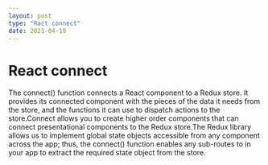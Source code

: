 ```yaml
---
layout: post
type: "Ract connect"
date: 2021-04-19
---
```

# React connect

The connect() function connects a React component to a Redux store. It provides its connected component with the pieces of the data it needs from the store, and the functions it can use to dispatch actions to the store.Connect allows you to create higher order components that can connect presentational components to the Redux store.The Redux library allows us to implement global state objects accessible from any component across the app; thus, the connect() function enables any sub-routes to in your app to extract the required state object from the store.